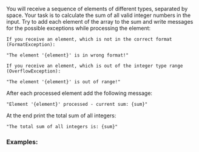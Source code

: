 You will receive a sequence of elements of different types, separated by space. Your task is to calculate the sum of all valid integer numbers in the input. Try to add each element of the array to the sum and write messages for the possible exceptions while processing the element:

	If you receive an element, which is not in the correct format (FormatException):
  
    "The element '{element}' is in wrong format!"

	If you receive an element, which is out of the integer type range (OverflowException):
  
    "The element '{element}' is out of range!"

After each processed element add the following message:

	"Element '{element}' processed - current sum: {sum}"

At the end print the total sum of all integers:

	"The total sum of all integers is: {sum}"

### Examples:

